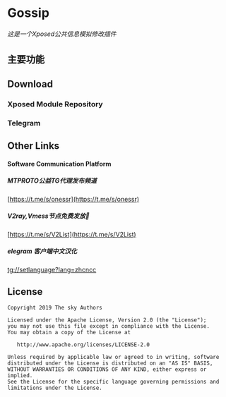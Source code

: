 # Gossip

###### 这是一个Xposed公共信息模拟修改插件

## 主要功能




## Download
### Xposed Module Repository
 
### Telegram
 


## Other Links
#### Software Communication Platform
 

##### MTPROTO公益TG代理发布频道
[https://t.me/s/onessr](https://t.me/s/onessr)

##### V2ray,Vmess节点免费发放🚀
[https://t.me/s/V2List](https://t.me/s/V2List)

##### elegram 客户端中文汉化
[tg://setlanguage?lang=zhcncc](tg://setlanguage?lang=zhcncc)

 



## License

    Copyright 2019 The sky Authors

    Licensed under the Apache License, Version 2.0 (the "License");
    you may not use this file except in compliance with the License.
    You may obtain a copy of the License at

       http://www.apache.org/licenses/LICENSE-2.0

    Unless required by applicable law or agreed to in writing, software
    distributed under the License is distributed on an "AS IS" BASIS,
    WITHOUT WARRANTIES OR CONDITIONS OF ANY KIND, either express or implied.
    See the License for the specific language governing permissions and
    limitations under the License.
